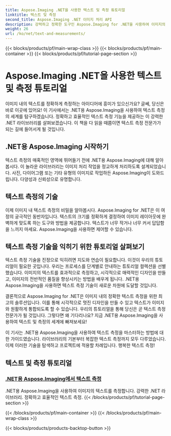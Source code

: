 ```yaml
---
title: Aspose.Imaging .NET을 사용한 텍스트 및 측정 튜토리얼
linktitle: 텍스트 및 측정
second_title: Aspose.Imaging .NET 이미지 처리 API
description: 강력하고 정확한 도구인 Aspose.Imaging for .NET을 사용하여 이미지의 텍스트를 측정하는 방법을 알아보세요. 텍스트 측정 기술을 익히려면 튜토리얼을 살펴보세요.
weight: 26
url: /ko/net/text-and-measurements/
---
```


{{< blocks/products/pf/main-wrap-class >}}
{{< blocks/products/pf/main-container >}}
{{< blocks/products/pf/tutorial-page-section >}}

# Aspose.Imaging .NET을 사용한 텍스트 및 측정 튜토리얼


이미지 내의 텍스트를 정확하게 측정하는 아이디어에 흥미가 있으신가요? 글쎄, 당신은 바로 이곳에 있어요! 이 기사에서는 .NET용 Aspose.Imaging을 사용하여 텍스트 측정의 세계를 탐구하겠습니다. 정확하고 효율적인 텍스트 측정 기능을 제공하는 이 강력한 .NET 라이브러리를 살펴보겠습니다. 이 책을 다 읽을 때쯤이면 텍스트 측정 전문가가 되는 길에 들어서게 될 것입니다.

## .NET용 Aspose.Imaging 시작하기

텍스트 측정의 매혹적인 영역에 뛰어들기 전에 .NET용 Aspose.Imaging에 대해 알아봅시다. 이 놀라운 라이브러리는 이미지 처리 작업을 정교하게 처리하도록 설계되었습니다. 사진, 다이어그램 또는 기타 유형의 이미지로 작업하든 Aspose.Imaging이 도와드립니다. 다양성과 신뢰성으로 유명합니다.

## 텍스트 측정의 기술

이제 이미지 내 텍스트 측정의 비밀을 알아봅시다. Aspose.Imaging for .NET은 이 여정의 궁극적인 동반자입니다. 텍스트의 크기를 정확하게 결정하여 이미지 레이아웃에 완벽하게 맞도록 하는 도구와 방법을 제공합니다. 텍스트가 너무 작거나 너무 커서 답답함을 느끼지 마세요. Aspose.Imaging을 사용하면 제어할 수 있습니다.

## 텍스트 측정 기술을 익히기 위한 튜토리얼 살펴보기

텍스트 측정 기술을 진정으로 익히려면 지도와 연습이 필요합니다. 이것이 우리의 튜토리얼이 필요한 곳입니다. 우리는 프로세스를 단계별로 안내하는 튜토리얼 컬렉션을 선별했습니다. 이미지의 텍스트를 효과적으로 측정하고, 시각적으로 매력적인 디자인을 만들고, 이미지의 전반적인 품질을 향상시키는 방법을 배우게 됩니다. .NET용 Aspose.Imaging을 사용하면 텍스트 측정 기술이 새로운 차원에 도달할 것입니다.

결론적으로 Aspose.Imaging for .NET은 이미지 내의 정확한 텍스트 측정을 위한 최고의 솔루션입니다. 이를 통해 시각적으로 멋진 디자인을 만들 수 있고 텍스트가 이미지와 원활하게 통합되도록 할 수 있습니다. 우리의 튜토리얼을 통해 당신은 곧 텍스트 측정 전문가가 될 것입니다. 그렇다면 왜 기다리나요? 지금 .NET용 Aspose.Imaging을 사용하여 텍스트 및 측정의 세계에 빠져보세요!

이 기사는 .NET용 Aspose.Imaging을 사용하여 텍스트 측정을 마스터하는 방법에 대한 가이드였습니다. 라이브러리의 기본부터 복잡한 텍스트 측정까지 모두 다루었습니다. 이제 이러한 기술을 탐색하고 프로젝트에 적용할 차례입니다. 행복한 텍스트 측정!
## 텍스트 및 측정 튜토리얼
### [.NET용 Aspose.Imaging에서 텍스트 측정](./measure-text/)
.NET용 Aspose.Imaging을 사용하여 이미지의 텍스트를 측정합니다. 강력한 .NET 라이브러리. 정확하고 효율적인 텍스트 측정.
{{< /blocks/products/pf/tutorial-page-section >}}

{{< /blocks/products/pf/main-container >}}
{{< /blocks/products/pf/main-wrap-class >}}

{{< blocks/products/products-backtop-button >}}
